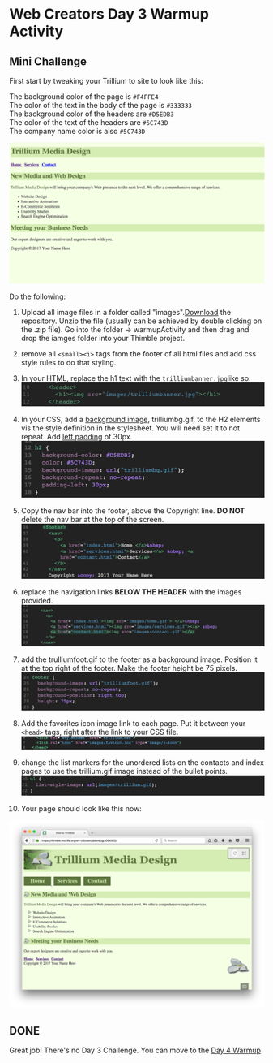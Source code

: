 # Web Creators Day 3 Warmup Activity

## Mini Challenge 

First start by tweaking your Trillium to site to look like this: 

The background color of the page is `#F4FFE4` <br>
The color of the text in the body of the page is `#333333`<br>
The background color of the headers are `#D5EDB3`<br>
The color of the text of the headers are `#5C743D`<br>
The company name color is also `#5C743D`<br>


![Trillium Colors](images/readmeImages/trilliumGreen.png)


Do the following:

1. Upload all image files in a folder called "images".[Download](https://github.com/jd12/web-creators-day3/archive/master.zip) the repository. Unzip the file (usually can be achieved by double clicking on the .zip file). Go into the folder -> warmupActivity and then drag and drop the iamges folder into your Thimble project.

2. remove all `<small><i>` tags from the footer of all html files and add css style rules to do that styling.

3. In your HTML, replace the h1 text with the `trilliumbanner.jpg`like so: 
![H1 Trillium Banner](images/readmeImages/h1TrilliumBanner.png)

4. In your CSS, add a [background image](https://www.w3schools.com/cssref/pr_background-image.asp), trilliumbg.gif, to the H2 elements vis the style definition in the stylesheet.
   You will need set it to not repeat. Add [left padding](https://www.w3schools.com/css/css_padding.asp) of 30px.
   ![Trillium H2](images/readmeImages/trilliumH2CSS.png)

5. Copy the nav bar into the footer, above the Copyright line. **DO NOT** delete the nav bar at the top of the screen.
![Nav Bar Updated](images/readmeImages/navbarUpdated.png)

6. replace the navigation links **BELOW THE HEADER** with the images provided.
![Nav Bar Images](images/readmeImages/navbarImages.png)

7. add the trulliumfoot.gif to the footer as a background image. Position it at the top right of the footer. Make the footer height be 75 pixels.
![Footer CSS](images/readmeImages/footerCSS.png)

8. Add the favorites icon image link to each page. Put it between your `<head>` tags, right after the link to your CSS file.
![Fav Icon](images/readmeImages/favIcon.png)

9. change the list markers for the unordered lists on the contacts and index pages to use the trillium.gif image instead of the bullet points.
![UL CSS](images/readmeImages/ulCSS.png)

10. Your page should look like this now:

![Trillium Final](images/readmeImages/trilliumFinal.png)

## DONE 

Great job! There's no Day 3 Challenge. You can move to the [Day 4 Warmup](https://github.com/jd12/web-creators-day4/tree/master/warmupActivity)
